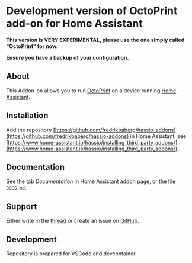 # Development version of OctoPrint add-on for Home Assistant

**This version is VERY EXPERIMENTAL, please use the one simply called "OctoPrint" for now.**

**Ensure you have a backup of your configuration.**

## About

This Addon-on allows you to run [OctoPrint](https://octoprint.org) on a device running [Home Assistant](https://home-assistant.io/).

## Installation

Add the repository [https://github.com/fredrikbaberg/hassio-addons](https://github.com/fredrikbaberg/hassio-addons) in Home Assistant, see [https://www.home-assistant.io/hassio/installing_third_party_addons/](https://www.home-assistant.io/hassio/installing_third_party_addons/).

## Documentation

See the tab _Documentation_ in Home Assistant addon page, or the file `DOCS.md`.

## Support

Either write in the [thread](https://community.home-assistant.io/t/repository-octoprint-wip/22883) or create an issue on [GitHub](https://github.com/fredrikbaberg/hassio-addons).

## Development

Repository is prepared for VSCode and devcontainer.